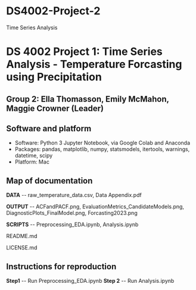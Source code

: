 # DS4002-Project-2
Time Series Analysis
# DS 4002 Project 1: Time Series Analysis - Temperature Forcasting using Precipitation
## Group 2: Ella Thomasson, Emily McMahon, Maggie Crowner (Leader)

## Software and platform 
- Software: Python 3 Jupyter Notebook, via Google Colab and Anaconda
- Packages: pandas, matplotlib, numpy, statsmodels, itertools, warnings, datetime, scipy
- Platform: Mac

## Map of documentation
**DATA** -- raw_temperature_data.csv, Data Appendix.pdf

**OUTPUT** -- ACFandPACF.png, EvaluationMetrics_CandidateModels.png, DiagnosticPlots_FinalModel.png, Forcasting2023.png

**SCRIPTS** -- Preprocessing_EDA.ipynb, Analysis.ipynb

README.md

LICENSE.md

## Instructions for reproduction
**Step1** -- Run Preprocessing_EDA.ipynb
**Step 2** -- Run Analysis.ipynb
